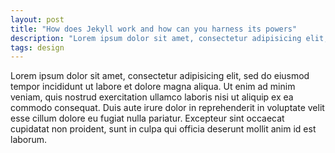 ```yaml
---
layout: post
title: "How does Jekyll work and how can you harness its powers"
description: "Lorem ipsum dolor sit amet, consectetur adipisicing elit, sed do eiusmod tempor incididunt ut labore et dolore magna aliqua."
tags: design
---
```


Lorem ipsum dolor sit amet, consectetur adipisicing elit, sed do eiusmod tempor
incididunt ut labore et dolore magna aliqua. Ut enim ad minim veniam, quis
nostrud exercitation ullamco laboris nisi ut aliquip ex ea commodo consequat.
Duis aute irure dolor in reprehenderit in voluptate velit esse cillum dolore eu
fugiat nulla pariatur. Excepteur sint occaecat cupidatat non proident, sunt in
culpa qui officia deserunt mollit anim id est laborum.

